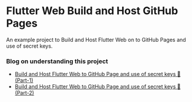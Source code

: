# Flutter Web Build and Host GitHub Pages

An example project to Build and Host Flutter Web on to GitHub Pages and use of secret keys.

### Blog on understanding this project

- [Build and Host Flutter Web to GitHub Page and use of secret keys 🔑 (Part-1)](https://the-cybernaut.medium.com/build-and-host-flutter-web-to-github-page-and-using-a-secret-key-️-part-1-f1dbc864d3b5)
- [Build and Host Flutter Web to GitHub Page and use of secret keys 🔑 (Part-2)](https://medium.com/@the-cybernaut/build-and-host-flutter-web-to-github-page-and-using-a-secret-key-️-part-2-327998ce3e5e)